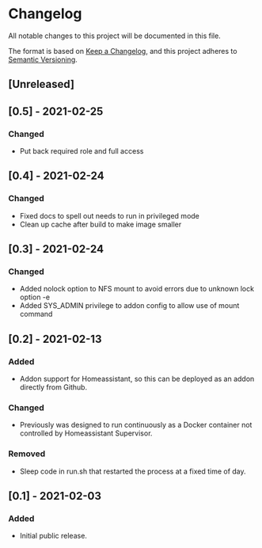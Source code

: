 # Changelog
All notable changes to this project will be documented in this file.

The format is based on [Keep a Changelog](https://keepachangelog.com/en/1.0.0/),
and this project adheres to [Semantic Versioning](https://semver.org/spec/v2.0.0.html).

## [Unreleased]

## [0.5] - 2021-02-25
### Changed
- Put back required role and full access

## [0.4] - 2021-02-24
### Changed
- Fixed docs to spell out needs to run in privileged mode
- Clean up cache after build to make image smaller

## [0.3] - 2021-02-24
### Changed
- Added nolock option to NFS mount to avoid errors due to unknown lock option -e
- Added SYS_ADMIN privilege to addon config to allow use of mount command

## [0.2] - 2021-02-13
### Added
- Addon support for Homeassistant, so this can be deployed as an addon directly from Github.

### Changed
- Previously was designed to run continuously as a Docker container not controlled
by Homeassistant Supervisor.

### Removed
- Sleep code in run.sh that restarted the process at a fixed time of day.

## [0.1] - 2021-02-03
### Added
- Initial public release.

